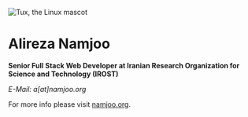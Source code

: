    ![Tux, the Linux mascot](http://namjoo.org/namjoo.jpg)

# Alireza Namjoo

**Senior Full Stack Web Developer at Iranian Research Organization for Science and Technology (IROST)**

*E-Mail: a[at]namjoo.org*

For more info please visit [namjoo.org](https://namjoo.org).
